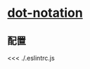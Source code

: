 
# [dot-notation](https://eslint.vuejs.org/rules/dot-notation.html)

## 配置

<<< ./.eslintrc.js
        